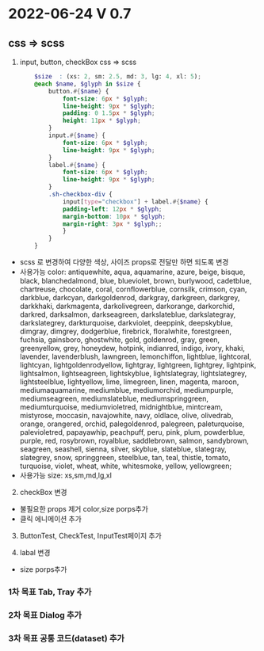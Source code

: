 2022-06-24 V 0.7
================

css => scss
-------------------
1. input, button, checkBox css => scss
    ```scss
        $size  : (xs: 2, sm: 2.5, md: 3, lg: 4, xl: 5);         
        @each $name, $glyph in $size {
            button.#{$name} {    
                font-size: 6px * $glyph;
                line-height: 9px * $glyph; 
                padding: 0 1.5px * $glyph;
                height: 11px * $glyph;
            }
            input.#{$name} {    
                font-size: 6px * $glyph;
                line-height: 9px * $glyph; 
            }
            label.#{$name} {    
                font-size: 6px * $glyph;
                line-height: 9px * $glyph; 
            }
            .sh-checkbox-div {
                input[type="checkbox"] + label.#{$name} {
                padding-left: 12px * $glyph;
                margin-bottom: 10px * $glyph;
                margin-right: 3px * $glyph;;
                }
            }        
        }
    ```

* scss 로 변경하여 다양한 색상, 사이즈 props로 전달만 하면 되도록 변경 
* 사용가능 color: antiquewhite, aqua, aquamarine, azure, beige, bisque, black, blanchedalmond, blue, blueviolet, brown, burlywood, cadetblue, chartreuse, chocolate, coral, cornflowerblue, cornsilk, crimson, cyan, darkblue, darkcyan, darkgoldenrod, darkgray, darkgreen, darkgrey, darkkhaki, darkmagenta, darkolivegreen, darkorange, darkorchid, darkred, darksalmon, darkseagreen, darkslateblue, darkslategray, darkslategrey, darkturquoise, darkviolet, deeppink, deepskyblue, dimgray, dimgrey, dodgerblue, firebrick, floralwhite, forestgreen, fuchsia, gainsboro, ghostwhite, gold, goldenrod, gray, green, greenyellow, grey, honeydew, hotpink, indianred, indigo, ivory, khaki, lavender, lavenderblush, lawngreen, lemonchiffon, lightblue, lightcoral, lightcyan, lightgoldenrodyellow, lightgray, lightgreen, lightgrey, lightpink, lightsalmon, lightseagreen, lightskyblue, lightslategray, lightslategrey, lightsteelblue, lightyellow, lime, limegreen, linen, magenta, maroon, mediumaquamarine, mediumblue, mediumorchid, mediumpurple, mediumseagreen, mediumslateblue, mediumspringgreen, mediumturquoise, mediumvioletred, midnightblue, mintcream, mistyrose, moccasin, navajowhite, navy, oldlace, olive, olivedrab, orange, orangered, orchid, palegoldenrod, palegreen, paleturquoise, palevioletred, papayawhip, peachpuff, peru, pink, plum, powderblue, purple, red, rosybrown, royalblue, saddlebrown, salmon, sandybrown, seagreen, seashell, sienna, silver, skyblue, slateblue, slategray, slategrey, snow, springgreen, steelblue, tan, teal, thistle, tomato, turquoise, violet, wheat, white, whitesmoke, yellow, yellowgreen;
* 사용가능 size: xs,sm,md,lg,xl

2. checkBox 변경
* 불필요한 props 제거 color,size porps추가
* 클릭 에니메이션 추가

3. ButtonTest, CheckTest, InputTest페이지 추가

4. labal 변경
* size porps추가

### 1차 목표 Tab, Tray 추가
### 2차 목표 Dialog 추가
### 3차 목표 공통 코드(dataset) 추가
